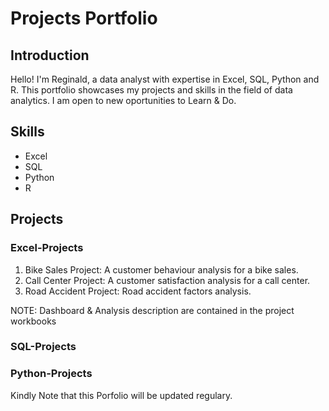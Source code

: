 # Projects Portfolio

## Introduction
Hello! I'm Reginald, a data analyst with expertise in Excel, SQL, Python and R. This portfolio showcases my projects and skills in the field of data analytics.
I am open to new oportunities to Learn & Do.

## Skills
- Excel
- SQL
- Python
- R

## Projects
### Excel-Projects
1. Bike Sales Project: A customer behaviour analysis for a bike sales.
2. Call Center Project: A customer satisfaction analysis for a call center.
3. Road Accident Project: Road accident factors analysis.

NOTE: Dashboard & Analysis description are contained in the project workbooks

### SQL-Projects

### Python-Projects

Kindly Note that this Porfolio will be updated regulary.
